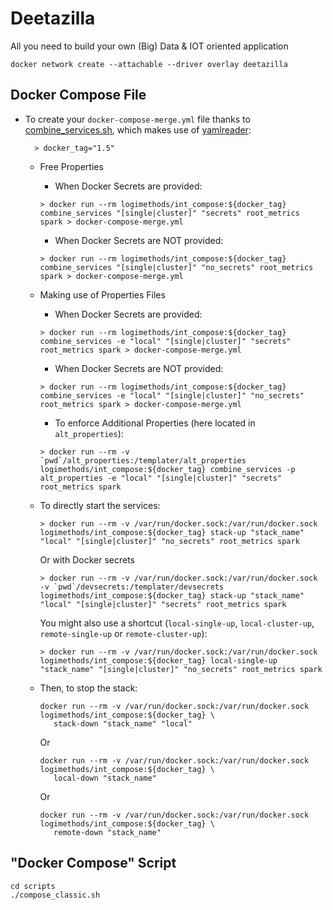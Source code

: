 # Deetazilla
All you need to build your own (Big) Data &amp; IOT oriented application

```
docker network create --attachable --driver overlay deetazilla
```

## Docker Compose File

* To create your `docker-compose-merge.yml` file thanks to [combine_services.sh](./dz_compose/scripts/combine_services.sh), which makes use of [yamlreader](https://github.com/ImmobilienScout24/yamlreader):
    ```
      > docker_tag="1.5"
    ```    
    * Free Properties
      * When Docker Secrets are provided:    
      ```
      > docker run --rm logimethods/int_compose:${docker_tag} combine_services "[single|cluster]" "secrets" root_metrics spark > docker-compose-merge.yml
      ```
      * When Docker Secrets are NOT provided:    
      ```
      > docker run --rm logimethods/int_compose:${docker_tag} combine_services "[single|cluster]" "no_secrets" root_metrics spark > docker-compose-merge.yml
      ```
    * Making use of Properties Files
      * When Docker Secrets are provided:    
      ```
      > docker run --rm logimethods/int_compose:${docker_tag} combine_services -e "local" "[single|cluster]" "secrets" root_metrics spark > docker-compose-merge.yml
      ```
      * When Docker Secrets are NOT provided:    
      ```
      > docker run --rm logimethods/int_compose:${docker_tag} combine_services -e "local" "[single|cluster]" "no_secrets" root_metrics spark > docker-compose-merge.yml
      ```
      * To enforce Additional Properties (here located in `alt_properties`):
      ```
      > docker run --rm -v `pwd`/alt_properties:/templater/alt_properties logimethods/int_compose:${docker_tag} combine_services -p alt_properties -e "local" "[single|cluster]" "secrets" root_metrics spark
      ```

    * To directly start the services:
      ```
      > docker run --rm -v /var/run/docker.sock:/var/run/docker.sock logimethods/int_compose:${docker_tag} stack-up "stack_name" "local" "[single|cluster]" "no_secrets" root_metrics spark
      ```
      Or with Docker secrets
      ```
      > docker run --rm -v /var/run/docker.sock:/var/run/docker.sock -v `pwd`/devsecrets:/templater/devsecrets logimethods/int_compose:${docker_tag} stack-up "stack_name" "local" "[single|cluster]" "secrets" root_metrics spark
      ```
      You might also use a shortcut (`local-single-up`, `local-cluster-up`, `remote-single-up` or `remote-cluster-up`):
      ```
      > docker run --rm -v /var/run/docker.sock:/var/run/docker.sock logimethods/int_compose:${docker_tag} local-single-up "stack_name" "[single|cluster]" "no_secrets" root_metrics spark
      ```

    * Then, to stop the stack:
      ```
      docker run --rm -v /var/run/docker.sock:/var/run/docker.sock logimethods/int_compose:${docker_tag} \
         stack-down "stack_name" "local"
      ```
      Or
      ```
      docker run --rm -v /var/run/docker.sock:/var/run/docker.sock logimethods/int_compose:${docker_tag} \
         local-down "stack_name"
      ```
      Or
      ```
      docker run --rm -v /var/run/docker.sock:/var/run/docker.sock logimethods/int_compose:${docker_tag} \
         remote-down "stack_name"
      ```

## "Docker Compose" Script

```
cd scripts
./compose_classic.sh
```